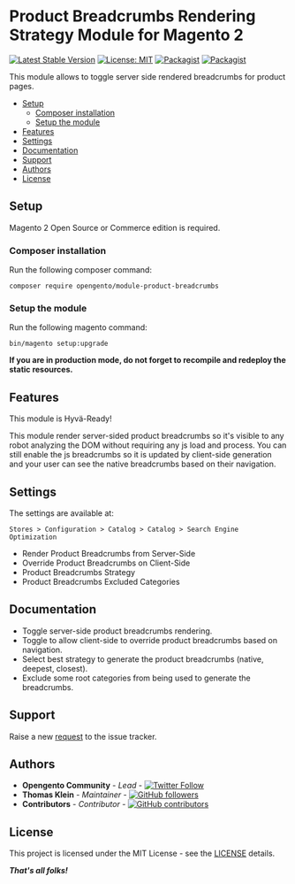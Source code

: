 # Product Breadcrumbs Rendering Strategy Module for Magento 2

[![Latest Stable Version](https://img.shields.io/packagist/v/opengento/module-product-breadcrumbs.svg?style=flat-square)](https://packagist.org/packages/opengento/module-product-breadcrumbs)
[![License: MIT](https://img.shields.io/github/license/opengento/magento2-product-breadcrumbs.svg?style=flat-square)](./LICENSE) 
[![Packagist](https://img.shields.io/packagist/dt/opengento/module-product-breadcrumbs.svg?style=flat-square)](https://packagist.org/packages/opengento/module-product-breadcrumbs/stats)
[![Packagist](https://img.shields.io/packagist/dm/opengento/module-product-breadcrumbs.svg?style=flat-square)](https://packagist.org/packages/opengento/module-product-breadcrumbs/stats)

This module allows to toggle server side rendered breadcrumbs for product pages.

 - [Setup](#setup)
   - [Composer installation](#composer-installation)
   - [Setup the module](#setup-the-module)
 - [Features](#features)
 - [Settings](#settings)
 - [Documentation](#documentation)
 - [Support](#support)
 - [Authors](#authors)
 - [License](#license)

## Setup

Magento 2 Open Source or Commerce edition is required.

### Composer installation

Run the following composer command:

```
composer require opengento/module-product-breadcrumbs
```

### Setup the module

Run the following magento command:

```
bin/magento setup:upgrade
```

**If you are in production mode, do not forget to recompile and redeploy the static resources.**

## Features

This module is Hyvä-Ready!

This module render server-sided product breadcrumbs so it's visible to any robot  analyzing the DOM without requiring any js load and process.
You can still enable the js breadcrumbs so it is updated by client-side generation and your user can see the native breadcrumbs based on their navigation.

## Settings

The settings are available at:

`Stores > Configuration > Catalog > Catalog > Search Engine Optimization`

- Render Product Breadcrumbs from Server-Side
- Override Product Breadcrumbs on Client-Side
- Product Breadcrumbs Strategy
- Product Breadcrumbs Excluded Categories

## Documentation

- Toggle server-side product breadcrumbs rendering.
- Toggle to allow client-side to override product breadcrumbs based on navigation.
- Select best strategy to generate the product breadcrumbs (native, deepest, closest).
- Exclude some root categories from being used to generate the breadcrumbs.

## Support

Raise a new [request](https://github.com/opengento/magento2-product-breadcrumbs/issues) to the issue tracker.

## Authors

- **Opengento Community** - *Lead* - [![Twitter Follow](https://img.shields.io/twitter/follow/opengento.svg?style=social)](https://twitter.com/opengento)
- **Thomas Klein** - *Maintainer* - [![GitHub followers](https://img.shields.io/github/followers/thomas-kl1.svg?style=social)](https://github.com/thomas-kl1)
- **Contributors** - *Contributor* - [![GitHub contributors](https://img.shields.io/github/contributors/opengento/magento2-product-breadcrumbs.svg?style=flat-square)](https://github.com/opengento/magento2-product-breadcrumbs/graphs/contributors)

## License

This project is licensed under the MIT License - see the [LICENSE](./LICENSE) details.

***That's all folks!***
